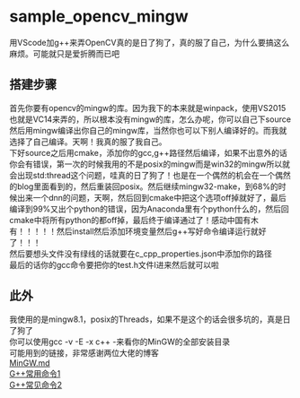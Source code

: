 # sample_opencv_mingw
用VScode加g++来弄OpenCV真的是日了狗了，真的服了自己，为什么要搞这么麻烦。可能就只是爱折腾而已吧  

## 搭建步骤
首先你要有opencv的mingw的库。因为我下的本来就是winpack，使用VS2015也就是VC14来弄的，所以根本没有mingw的库，怎么办呢，你可以自己下source然后用mingw编译出你自己的mingw库，当然你也可以下别人编译好的。而我就选择了自己编译。天啊！我真的服了我自己。  
下好source之后用cmake，添加你的gcc,g++路径然后编译，如果不出意外的话你会有错误，第一次的时候我用的不是posix的mingw而是win32的mingw所以就会出现std:thread这个问题，哇真的日了狗了！也是在一个偶然的机会在一个偶然的blog里面看到的，然后重装回posix。然后继续mingw32-make，到68%的时候出来一个dnn的问题，天啊，然后回到cmake中把这个选项off掉就好了，最后编译到99%又出个python的错误，因为Anaconda里有个python什么的，然后回cmake中将所有python的都off掉，最后终于编译通过了！感动中国有木有！！！！！然后install然后添加环境变量然后g++写好命令编译运行就好了！！！  
然后要想头文件没有绿线的话就要在c_cpp_properties.json中添加你的路径  
最后的话你的gcc命令要把你的test.h文件I进来然后就可以啦  

## 此外  
我使用的是mingw8.1，posix的Threads，如果不是这个的话会很多坑的，真是日了狗了  
你可以使用gcc -v -E -x c++ -来看你的MinGW的全部安装目录  
可能用到的链接，非常感谢两位大佬的博客  
[MinGW.md](https://github.com/Microsoft/vscode-cpptools/blob/8979a6e6b348efd23b97037151d8968915f9fea0/Documentation/LanguageServer/MinGW.md)  
[G++常用命令1](https://blog.csdn.net/lcuwb/article/details/80626870)  
[G++常见命令2](https://blog.csdn.net/qq_24283329/article/details/72595386) 
